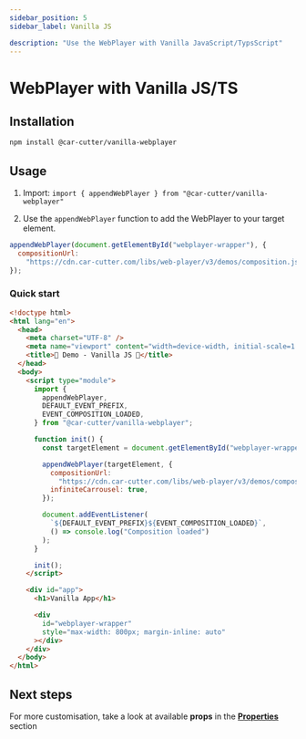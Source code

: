 ```yaml
---
sidebar_position: 5
sidebar_label: Vanilla JS

description: "Use the WebPlayer with Vanilla JavaScript/TypsScript"
---
```


# WebPlayer with Vanilla JS/TS

## Installation

```bash npm2yarn
npm install @car-cutter/vanilla-webplayer
```

## Usage

1. Import: `import { appendWebPlayer } from "@car-cutter/vanilla-webplayer"`

2. Use the `appendWebPlayer` function to add the WebPlayer to your target element.

```js
appendWebPlayer(document.getElementById("webplayer-wrapper"), {
  compositionUrl:
    "https://cdn.car-cutter.com/libs/web-player/v3/demos/composition.json",
});
```

### Quick start

```html title="/index.html"
<!doctype html>
<html lang="en">
  <head>
    <meta charset="UTF-8" />
    <meta name="viewport" content="width=device-width, initial-scale=1.0" />
    <title>🚗 Demo - Vanilla JS 🍦</title>
  </head>
  <body>
    <script type="module">
      import {
        appendWebPlayer,
        DEFAULT_EVENT_PREFIX,
        EVENT_COMPOSITION_LOADED,
      } from "@car-cutter/vanilla-webplayer";

      function init() {
        const targetElement = document.getElementById("webplayer-wrapper");

        appendWebPlayer(targetElement, {
          compositionUrl:
            "https://cdn.car-cutter.com/libs/web-player/v3/demos/composition.json",
          infiniteCarrousel: true,
        });

        document.addEventListener(
          `${DEFAULT_EVENT_PREFIX}${EVENT_COMPOSITION_LOADED}`,
          () => console.log("Composition loaded")
        );
      }

      init();
    </script>

    <div id="app">
      <h1>Vanilla App</h1>

      <div
        id="webplayer-wrapper"
        style="max-width: 800px; margin-inline: auto"
      ></div>
    </div>
  </body>
</html>
```

## Next steps

For more customisation, take a look at available **props** in the **[Properties](../properties.mdx)** section
